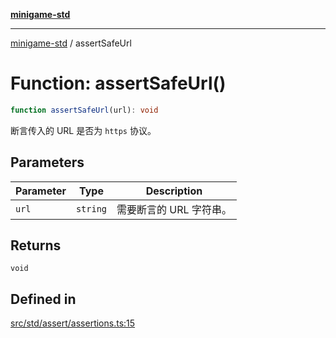 [**minigame-std**](../README.md)

***

[minigame-std](../README.md) / assertSafeUrl

# Function: assertSafeUrl()

```ts
function assertSafeUrl(url): void
```

断言传入的 URL 是否为 `https` 协议。

## Parameters

| Parameter | Type | Description |
| ------ | ------ | ------ |
| `url` | `string` | 需要断言的 URL 字符串。 |

## Returns

`void`

## Defined in

[src/std/assert/assertions.ts:15](https://github.com/JiangJie/minigame-std/blob/ddafbfd7359780ec38a81aeff021a80d33e07eb0/src/std/assert/assertions.ts#L15)
